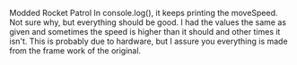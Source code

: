 Modded Rocket Patrol
In console.log(), it keeps printing the moveSpeed.  Not sure why, but everything should be good.  I had the values the same as given and sometimes the speed is higher than it should and other times it isn't.  This is probably due to hardware, but I assure you everything is made from the frame work of the original.
 
